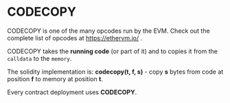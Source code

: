 # CODECOPY

CODECOPY is one of the many opcodes run by the EVM.
Check out the complete list of opcodes at <a href="https://ethervm.io/" target="_blank">https://ethervm.io/</a> .

CODECOPY takes the **running code** (or part of it) and to copies it from the `calldata` to the `memory`.

The solidity implementation is: **codecopy(t, f, s)** - copy **s** bytes from code at position **f** to memory at position **t**.

Every contract deployment uses **CODECOPY**.

